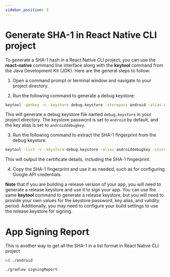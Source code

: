 ```yaml
---
sidebar_position: 3
---
```


# Generate SHA-1 in React Native CLI project

To generate a SHA-1 hash in a React Native CLI project, you can use the **react-native** command line interface along with the **keytool** command from the Java Development Kit (JDK). Here are the general steps to follow:

1. Open a command prompt or terminal window and navigate to your project directory.

2. Run the following command to generate a debug keystore:

```bash
keytool -genkey -v -keystore debug.keystore -storepass android -alias androiddebugkey -keypass android -keyalg RSA -keysize 2048 -validity 10000
```

This will generate a debug keystore file named `debug.keystore` in your project directory. The keystore password is set to `android` by default, and the key alias is set to `androiddebugkey`.

3. Run the following command to extract the SHA-1 fingerprint from the debug keystore:

```bash
keytool -list -v -keystore debug.keystore -alias androiddebugkey -storepass android -keypass android
```

This will output the certificate details, including the SHA-1 fingerprint.

4. Copy the SHA-1 fingerprint and use it as needed, such as for configuring Google API credentials.

**Note** that if you are building a release version of your app, you will need to generate a release keystore and use it to sign your app. You can use the same **keytool** command to generate a release keystore, but you will need to provide your own values for the keystore password, key alias, and validity period. Additionally, you may need to configure your build settings to use the release keystore for signing.

# App Signing Report

This is another way to get all the SHA-1 in a list format in React Native CLI project

```bash
cd ./android
```

```bash
./gradlew signingReport
```
